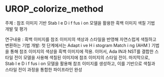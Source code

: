# UROP_colorize_method
주제 : 참조 이미지 기반 Stab l e D i f fus i on 모델을 활용한 흑백 이미지 색칠 기법 개발 및 평가

연구내용 : 흑백 이미지를 참조 이미지의 색상과 스타일을 반영해 자연스럽게 색칠하고 변환하는 기법 개발: 첫 단계에서는 Adapt i ve H i stogram Match i ng (AHM ) 기법을 통해 참조 이미지의 색상을 흑백 이미지에 적용. 이어서, Ada IN과 NST를 결합한 스타일 전이 모델을 사용해 색칠된 이미지에 참조 이미지의 스타일 전이. 마지막으로, Stab l e D i f fus i on 모델을 활용해 참조 이미지를 생성하고, 이를 기반으로 색칠과 스타일 전이 과정을 통합한 파이프라인 완성
